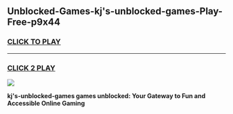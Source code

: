 
## Unblocked-Games-kj's-unblocked-games-Play-Free-p9x44
<h3>
<a href="https://premium76.site?title=kj's-unblocked-games&ref=22A">CLICK TO PLAY</a></h3>
<hr>

<h3>
<a href="https://premium76.site?title=kj's-unblocked-games&ref=22A">CLICK 2 PLAY</a>
  
</h3>

<a href="https://premium76.site?title=kj's-unblocked-games&ref=22A"><img src="https://clearcache.store/games.png"></a>


**kj's-unblocked-games games unblocked: Your Gateway to Fun and Accessible Online Gaming**
